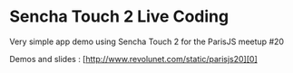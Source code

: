 Sencha Touch 2 Live Coding
===

Very simple app demo using Sencha Touch 2 for the ParisJS meetup #20

Demos and slides : [http://www.revolunet.com/static/parisjs20][0]


 [0]: http://www.revolunet.com/static/parisjs20